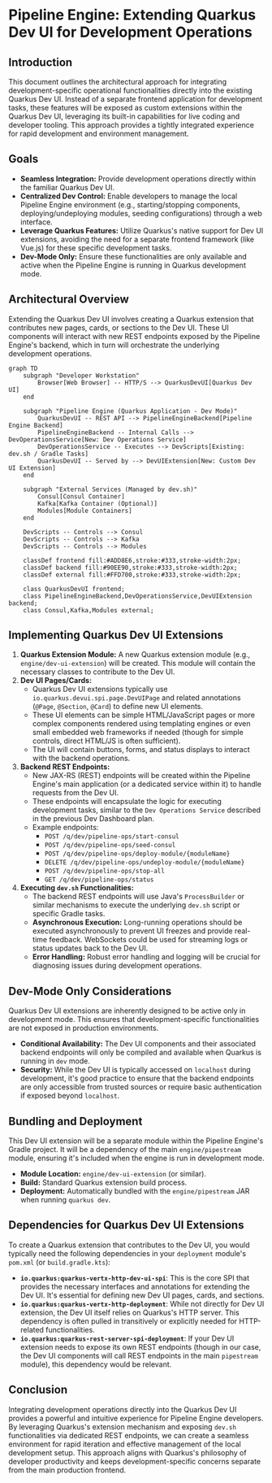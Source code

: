 # Pipeline Engine: Extending Quarkus Dev UI for Development Operations

## Introduction

This document outlines the architectural approach for integrating development-specific operational functionalities directly into the existing Quarkus Dev UI. Instead of a separate frontend application for development tasks, these features will be exposed as custom extensions within the Quarkus Dev UI, leveraging its built-in capabilities for live coding and developer tooling. This approach provides a tightly integrated experience for rapid development and environment management.

## Goals

*   **Seamless Integration:** Provide development operations directly within the familiar Quarkus Dev UI.
*   **Centralized Dev Control:** Enable developers to manage the local Pipeline Engine environment (e.g., starting/stopping components, deploying/undeploying modules, seeding configurations) through a web interface.
*   **Leverage Quarkus Features:** Utilize Quarkus's native support for Dev UI extensions, avoiding the need for a separate frontend framework (like Vue.js) for these specific development tasks.
*   **Dev-Mode Only:** Ensure these functionalities are only available and active when the Pipeline Engine is running in Quarkus development mode.

## Architectural Overview

Extending the Quarkus Dev UI involves creating a Quarkus extension that contributes new pages, cards, or sections to the Dev UI. These UI components will interact with new REST endpoints exposed by the Pipeline Engine's backend, which in turn will orchestrate the underlying development operations.

```mermaid
graph TD
    subgraph "Developer Workstation"
        Browser[Web Browser] -- HTTP/S --> QuarkusDevUI[Quarkus Dev UI]
    end

    subgraph "Pipeline Engine (Quarkus Application - Dev Mode)"
        QuarkusDevUI -- REST API --> PipelineEngineBackend[Pipeline Engine Backend]
        PipelineEngineBackend -- Internal Calls --> DevOperationsService[New: Dev Operations Service]
        DevOperationsService -- Executes --> DevScripts[Existing: dev.sh / Gradle Tasks]
        QuarkusDevUI -- Served by --> DevUIExtension[New: Custom Dev UI Extension]
    end

    subgraph "External Services (Managed by dev.sh)"
        Consul[Consul Container]
        Kafka[Kafka Container (Optional)]
        Modules[Module Containers]
    end

    DevScripts -- Controls --> Consul
    DevScripts -- Controls --> Kafka
    DevScripts -- Controls --> Modules

    classDef frontend fill:#ADD8E6,stroke:#333,stroke-width:2px;
    classDef backend fill:#90EE90,stroke:#333,stroke-width:2px;
    classDef external fill:#FFD700,stroke:#333,stroke-width:2px;

    class QuarkusDevUI frontend;
    class PipelineEngineBackend,DevOperationsService,DevUIExtension backend;
    class Consul,Kafka,Modules external;
```

## Implementing Quarkus Dev UI Extensions

1.  **Quarkus Extension Module:** A new Quarkus extension module (e.g., `engine/dev-ui-extension`) will be created. This module will contain the necessary classes to contribute to the Dev UI.
2.  **Dev UI Pages/Cards:**
    *   Quarkus Dev UI extensions typically use `io.quarkus.devui.spi.page.DevUIPage` and related annotations (`@Page`, `@Section`, `@Card`) to define new UI elements.
    *   These UI elements can be simple HTML/JavaScript pages or more complex components rendered using templating engines or even small embedded web frameworks if needed (though for simple controls, direct HTML/JS is often sufficient).
    *   The UI will contain buttons, forms, and status displays to interact with the backend operations.
3.  **Backend REST Endpoints:**
    *   New JAX-RS (REST) endpoints will be created within the Pipeline Engine's main application (or a dedicated service within it) to handle requests from the Dev UI.
    *   These endpoints will encapsulate the logic for executing development tasks, similar to the `Dev Operations Service` described in the previous Dev Dashboard plan.
    *   Example endpoints:
        *   `POST /q/dev/pipeline-ops/start-consul`
        *   `POST /q/dev/pipeline-ops/seed-consul`
        *   `POST /q/dev/pipeline-ops/deploy-module/{moduleName}`
        *   `DELETE /q/dev/pipeline-ops/undeploy-module/{moduleName}`
        *   `POST /q/dev/pipeline-ops/stop-all`
        *   `GET /q/dev/pipeline-ops/status`
4.  **Executing `dev.sh` Functionalities:**
    *   The backend REST endpoints will use Java's `ProcessBuilder` or similar mechanisms to execute the underlying `dev.sh` script or specific Gradle tasks.
    *   **Asynchronous Execution:** Long-running operations should be executed asynchronously to prevent UI freezes and provide real-time feedback. WebSockets could be used for streaming logs or status updates back to the Dev UI.
    *   **Error Handling:** Robust error handling and logging will be crucial for diagnosing issues during development operations.

## Dev-Mode Only Considerations

Quarkus Dev UI extensions are inherently designed to be active only in development mode. This ensures that development-specific functionalities are not exposed in production environments.

*   **Conditional Availability:** The Dev UI components and their associated backend endpoints will only be compiled and available when Quarkus is running in `dev` mode.
*   **Security:** While the Dev UI is typically accessed on `localhost` during development, it's good practice to ensure that the backend endpoints are only accessible from trusted sources or require basic authentication if exposed beyond `localhost`.

## Bundling and Deployment

This Dev UI extension will be a separate module within the Pipeline Engine's Gradle project. It will be a dependency of the main `engine/pipestream` module, ensuring it's included when the engine is run in development mode.

*   **Module Location:** `engine/dev-ui-extension` (or similar).
*   **Build:** Standard Quarkus extension build process.
*   **Deployment:** Automatically bundled with the `engine/pipestream` JAR when running `quarkus dev`.

## Dependencies for Quarkus Dev UI Extensions

To create a Quarkus extension that contributes to the Dev UI, you would typically need the following dependencies in your `deployment` module's `pom.xml` (or `build.gradle.kts`):

*   **`io.quarkus:quarkus-vertx-http-dev-ui-spi`**: This is the core SPI that provides the necessary interfaces and annotations for extending the Dev UI. It's essential for defining new Dev UI pages, cards, and sections.
*   **`io.quarkus:quarkus-vertx-http-deployment`**: While not directly for Dev UI extension, the Dev UI itself relies on Quarkus's HTTP server. This dependency is often pulled in transitively or explicitly needed for HTTP-related functionalities.
*   **`io.quarkus:quarkus-rest-server-spi-deployment`**: If your Dev UI extension needs to expose its own REST endpoints (though in our case, the Dev UI components will call REST endpoints in the main `pipestream` module), this dependency would be relevant.

## Conclusion

Integrating development operations directly into the Quarkus Dev UI provides a powerful and intuitive experience for Pipeline Engine developers. By leveraging Quarkus's extension mechanism and exposing `dev.sh` functionalities via dedicated REST endpoints, we can create a seamless environment for rapid iteration and effective management of the local development setup. This approach aligns with Quarkus's philosophy of developer productivity and keeps development-specific concerns separate from the main production frontend.